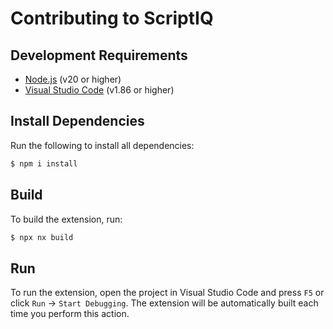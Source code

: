 # Contributing to ScriptIQ

## Development Requirements

- [Node.js](https://nodejs.org/) (v20 or higher)
- [Visual Studio Code](https://code.visualstudio.com/) (v1.86 or higher)

## Install Dependencies

Run the following to install all dependencies:

```sh
$ npm i install
```

## Build

To build the extension, run:

```sh
$ npx nx build
```

## Run

To run the extension, open the project in Visual Studio Code and press `F5` or
click `Run` -> `Start Debugging`. The extension will be automatically built each
time you perform this action.

